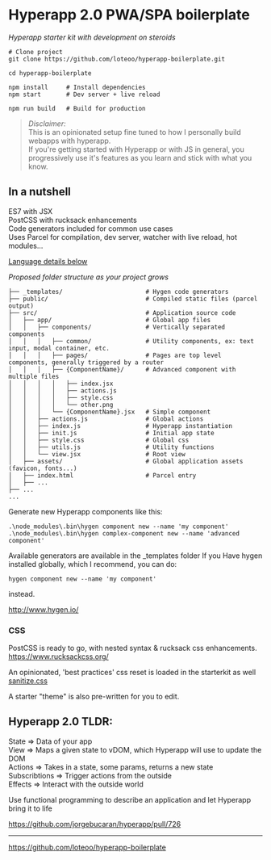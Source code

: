 # Hyperapp 2.0 PWA/SPA boilerplate
*Hyperapp starter kit with development on steroids*

```
# Clone project
git clone https://github.com/loteoo/hyperapp-boilerplate.git

cd hyperapp-boilerplate

npm install     # Install dependencies
npm start       # Dev server + live reload
```

```
npm run build   # Build for production
```


> *Disclaimer:*  
This is an opinionated setup fine tuned to how 
I personally build webapps with hyperapp.  
If you're getting started with Hyperapp or with 
JS in general, you progressively use it's features 
as you learn and stick with what you know.


 
## In a nutshell

ES7 with JSX  
PostCSS with rucksack enhancements  
Code generators included for common use cases  
Uses Parcel for compilation, dev server, watcher with live reload, hot modules...  


[Language details below](https://github.com/loteoo/hyperapp-boilerplate#syntaxes--language-specifications)



*Proposed folder structure as your project grows*

```
├── _templates/                       # Hygen code generators
├── public/                           # Compiled static files (parcel output)
├── src/                              # Application source code
│   ├── app/                          # Global app files
│   │   ├── components/               # Vertically separated components
│   │   │   ├── common/               # Utility components, ex: text input, modal container, etc.
│   │   │   ├── pages/                # Pages are top level components, generally triggered by a router
│   │   │   ├── {ComponentName}/      # Advanced component with multiple files
│   │   │   │   ├── index.jsx
│   │   │   │   ├── actions.js
│   │   │   │   ├── style.css
│   │   │   │   └── other.png
│   │   │   └── {ComponentName}.jsx   # Simple component
│   │   ├── actions.js                # Global actions
│   │   ├── index.js                  # Hyperapp instantiation
│   │   ├── init.js                   # Initial app state
│   │   ├── style.css                 # Global css
│   │   ├── utils.js                  # Utility functions
│   │   └── view.jsx                  # Root view
│   ├── assets/                       # Global application assets (favicon, fonts...)
│   ├── index.html                    # Parcel entry
│   ├── ...
├── ...
...
```





Generate new Hyperapp components like this:
```
.\node_modules\.bin\hygen component new --name 'my component'
.\node_modules\.bin\hygen complex-component new --name 'advanced component'
```
Available generators are available in the _templates folder
If you Have hygen installed globally, which I recommend, you can do:
```
hygen component new --name 'my component'
```
instead.  

http://www.hygen.io/







### CSS 
PostCSS is ready to go, with nested syntax & rucksack css enhancements.
https://www.rucksackcss.org/

An opinionated, 'best practices' css reset is loaded in the starterkit as well  
[sanitize.css](https://github.com/csstools/sanitize.css)

A starter "theme" is also pre-written for you to edit.





## Hyperapp 2.0 TLDR:

State => Data of your app  
View => Maps a given state to vDOM, which Hyperapp will use to update the DOM  
Actions => Takes in a state, some params, returns a new state  
Subscribtions => Trigger actions from the outside  
Effects => Interact with the outside world  

Use functional programming to describe an application 
and let Hyperapp bring it to life

https://github.com/jorgebucaran/hyperapp/pull/726

---  


https://github.com/loteoo/hyperapp-boilerplate

